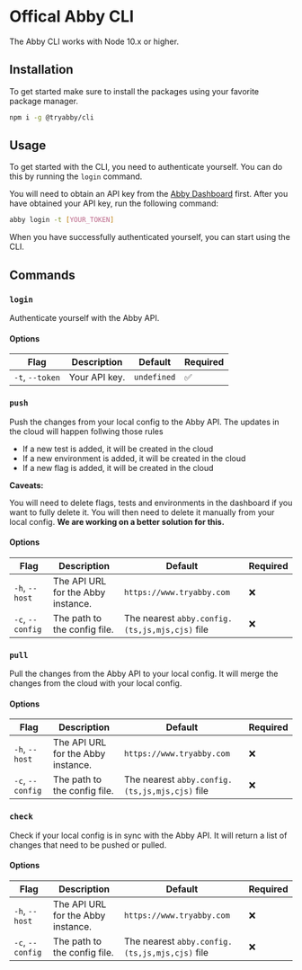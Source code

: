 # Offical Abby CLI

The Abby CLI works with Node 10.x or higher.

## Installation

To get started make sure to install the packages using your favorite package manager.

```bash
npm i -g @tryabby/cli
```

## Usage

To get started with the CLI, you need to authenticate yourself. You can do this by running the `login` command.

You will need to obtain an API key from the [Abby Dashboard](https://www.tryabby.com/profile) first. After you have obtained your API key, run the following command:

```bash
abby login -t [YOUR_TOKEN]
```

When you have successfully authenticated yourself, you can start using the CLI.

## Commands

### `login`

Authenticate yourself with the Abby API.

#### Options

| Flag            | Description   | Default     | Required |
| --------------- | ------------- | ----------- | -------- |
| `-t`, `--token` | Your API key. | `undefined` | ✅       |

### `push`

Push the changes from your local config to the Abby API.
The updates in the cloud will happen follwing those rules

- If a new test is added, it will be created in the cloud
- If a new environment is added, it will be created in the cloud
- If a new flag is added, it will be created in the cloud

**Caveats:**

You will need to delete flags, tests and environments in the dashboard if you want to fully delete it.
You will then need to delete it manually from your local config. **We are working on a better solution for this.**

#### Options

| Flag             | Description                        | Default                                        | Required |
| ---------------- | ---------------------------------- | ---------------------------------------------- | -------- |
| `-h`, `--host`   | The API URL for the Abby instance. | `https://www.tryabby.com`                      | ❌       |
| `-c`, `--config` | The path to the config file.       | The nearest `abby.config.(ts,js,mjs,cjs)` file | ❌       |

### `pull`

Pull the changes from the Abby API to your local config. It will merge the changes from the cloud with your local config.

#### Options

| Flag             | Description                        | Default                                        | Required |
| ---------------- | ---------------------------------- | ---------------------------------------------- | -------- |
| `-h`, `--host`   | The API URL for the Abby instance. | `https://www.tryabby.com`                      | ❌       |
| `-c`, `--config` | The path to the config file.       | The nearest `abby.config.(ts,js,mjs,cjs)` file | ❌       |

### `check`

Check if your local config is in sync with the Abby API. It will return a list of changes that need to be pushed or pulled.

#### Options

| Flag             | Description                        | Default                                        | Required |
| ---------------- | ---------------------------------- | ---------------------------------------------- | -------- |
| `-h`, `--host`   | The API URL for the Abby instance. | `https://www.tryabby.com`                      | ❌       |
| `-c`, `--config` | The path to the config file.       | The nearest `abby.config.(ts,js,mjs,cjs)` file | ❌       |
